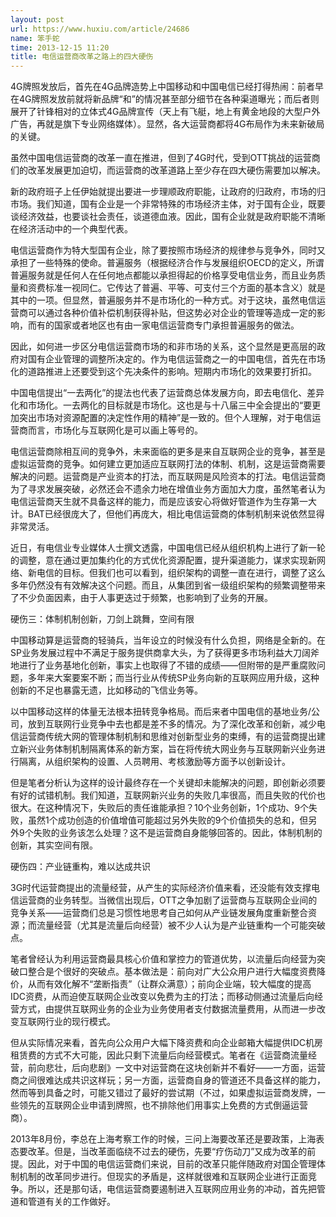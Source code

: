 ```yaml
---
layout: post
url: https://www.huxiu.com/article/24686
name: 笨手蛇
time: 2013-12-15 11:20
title: 电信运营商改革之路上的四大硬伤
---
```

4G牌照发放后，首先在4G品牌造势上中国移动和中国电信已经打得热闹：前者早在4G牌照发放前就将新品牌“和”的情况甚至部分细节在各种渠道曝光；而后者则展开了针锋相对的立体式4G品牌宣传（天上有飞艇，地上有黄金地段的大型户外广告，再就是旗下专业网络媒体）。显然，各大运营商都将4G布局作为未来新破局的关键。

虽然中国电信运营商的改革一直在推进，但到了4G时代，受到OTT挑战的运营商们的改革发展更加迫切，而运营商的改革道路上至少存在四大硬伤需要加以解决。

新的政府班子上任伊始就提出要进一步理顺政府职能，让政府的归政府，市场的归市场。我们知道，国有企业是一个非常特殊的市场经济主体，对于国有企业，既要谈经济效益，也要谈社会责任，谈道德血液。因此，国有企业就是政府职能不清晰在经济活动中的一个典型代表。

电信运营商作为特大型国有企业，除了要按照市场经济的规律参与竞争外，同时又承担了一些特殊的使命。普遍服务（根据经济合作与发展组织OECD的定义，所谓普遍服务就是任何人在任何地点都能以承担得起的价格享受电信业务，而且业务质量和资费标准一视同仁。它传达了普遍、平等、可支付三个方面的基本含义）就是其中的一项。但显然，普遍服务并不是市场化的一种方式。对于这块，虽然电信运营商可以通过各种价值补偿机制获得补贴，但这势必对企业的管理等造成一定的影响，而有的国家或者地区也有由一家电信运营商专门承担普遍服务的做法。

因此，如何进一步区分电信运营商市场的和非市场的关系，这个显然是更高层的政府对国有企业管理的调整所决定的。作为电信运营商之一的中国电信，首先在市场化的道路推进上还要受到这个先决条件的影响。短期内市场化的效果要打折扣。

中国电信提出“一去两化”的提法也代表了运营商总体发展方向，即去电信化、差异化和市场化。一去两化的目标就是市场化。这也是与十八届三中全会提出的“要更加突出市场对资源配置的决定性作用的精神”是一致的。但个人理解，对于电信运营商而言，市场化与互联网化是可以画上等号的。

电信运营商除相互间的竞争外，未来面临的更多是来自互联网企业的竞争，甚至是虚拟运营商的竞争。如何建立更加适应互联网打法的体制、机制，这是运营商需要解决的问题。运营商是产业资本的打法，而互联网是风险资本的打法。电信运营商为了寻求发展突破，必然还会不遗余力地在增值业务方面加大力度，虽然笔者认为电信运营商天生就不具备这样的能力，而是应该安心将做好管道作为生存第一大计。BAT已经很庞大了，但他们再庞大，相比电信运营商的体制机制来说依然显得非常灵活。

近日，有电信业专业媒体人士撰文透露，中国电信已经从组织机构上进行了新一轮的调整，意在通过更加集约化的方式优化资源配置，提升渠道能力，谋求实现新网络、新电信的目标。但我们也可以看到，组织架构的调整一直在进行，调整了这么多年仍然没有有效解决这个问题。而且，从集团到省一级组织架构的频繁调整带来了不少负面因素，由于人事更迭过于频繁，也影响到了业务的开展。

硬伤三：体制机制创新，刀剑上跳舞，空间有限

中国移动算是运营商的轻骑兵，当年设立的时候没有什么负担，网络是全新的。在SP业务发展过程中不满足于服务提供商拿大头，为了获得更多市场利益大刀阔斧地进行了业务基地化创新，事实上也取得了不错的成绩——但附带的是严重腐败问题，多年来大案要案不断；而当行业从传统SP业务向新的互联网应用升级，这种创新的不足也暴露无遗，比如移动的飞信业务等。

以中国移动这样的体量无法根本扭转竞争格局。而后来者中国电信的基地业务/公司，放到互联网行业竞争中去也都是差不多的情况。为了深化改革和创新，减少电信运营商传统大网的管理体制机制和思维对创新型业务的束缚，有的运营商提出建立新兴业务体制机制隔离体系的新方案，旨在将传统大网业务与互联网新兴业务进行隔离，从组织架构的设置、人员聘用、考核激励等方面予以创新设计。

但是笔者分析认为这样的设计最终存在一个关键却未能解决的问题，即创新必须要有好的试错机制。我们知道，互联网新兴业务的失败几率很高，而且失败的代价也很大。在这种情况下，失败后的责任谁能承担？10个业务创新，1个成功、9个失败，虽然1个成功创造的价值增值可能超过另外失败的9个价值损失的总和，但另外9个失败的业务该怎么处理？这不是运营商自身能够回答的。因此，体制机制的创新，其实空间有限。

硬伤四：产业链重构，难以达成共识

3G时代运营商提出的流量经营，从产生的实际经济价值来看，还没能有效支撑电信运营商的业务转型。当微信出现后，OTT之争加剧了运营商与互联网企业间的竞争关系——运营商们总是习惯性地思考自己如何从产业链发展角度重新整合资源；而流量经营（尤其是流量后向经营）被不少人认为是产业链重构一个可能突破点。

笔者曾经认为利用运营商最具核心价值和掌控力的管道优势，以流量后向经营为突破口整合是个很好的突破点。基本做法是：前向对广大公众用户进行大幅度资费降价，从而有效化解不“垄断指责”（让群众满意）；前向企业端，较大幅度的提高IDC资费，从而迫使互联网企业改变以免费为主的打法；而移动侧通过流量后向经营方式，由提供互联网业务的企业为业务使用者支付数据流量费用，从而进一步改变互联网行业的现行模式。

但从实际情况来看，首先向公众用户大幅下降资费和向企业邮箱大幅提供IDC机房租赁费的方式不大可能，因此只剩下流量后向经营模式。笔者在《运营商流量经营，前向悲壮，后向悲剧》一文中对运营商在这块创新并不看好——一方面，运营商之间很难达成共识这样玩；另一方面，运营商自身的管道还不具备这样的能力，然而等到具备之时，可能又错过了最好的尝试期（不过，如果虚拟运营商发牌，一些领先的互联网企业申请到牌照，也不排除他们用事实上免费的方式倒逼运营商）。

2013年8月份，李总在上海考察工作的时候，三问上海要改革还是要政策，上海表态要改革。但是，当改革面临绕不过去的硬伤，先要“疗伤动刀”又成为改革的前提。因此，对于中国的电信运营商们来说，目前的改革只能伴随政府对国企管理体制机制的改革同步进行。但现实的矛盾是，这样就很难和互联网企业进行正面竞争。所以，还是那句话，电信运营商要遏制进入互联网应用业务的冲动，首先把管道和管道有关的工作做好。

